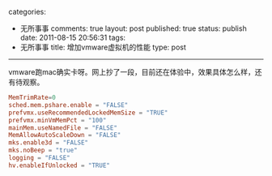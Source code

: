 categories: 
  - 无所事事
comments: true
layout: post
published: true
status: publish
date: 2011-08-15 20:56:31
tags: 
  - 无所事事
title: 增加vmware虚拟机的性能
type: post
---

vmware跑mac确实卡呀。网上抄了一段，目前还在体验中，效果具体怎么样，还有待观察。

```conf
MemTrimRate=0
sched.mem.pshare.enable = "FALSE"
prefvmx.useRecommendedLockedMemSize = "TRUE"
prefvmx.minVmMemPct = "100"
mainMem.useNamedFile = "FALSE"
MemAllowAutoScaleDown = "FALSE"
mks.enable3d = "FALSE"
mks.noBeep = "true"
logging = "FALSE"
hv.enableIfUnlocked = "TRUE"
```
